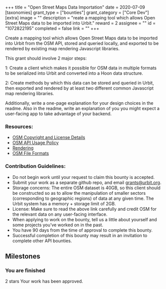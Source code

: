 +++
title = "Open Street Maps Data Importation"
date = 2020-07-09
[taxonomies]
grant_type = ["bounties"]
grant_category = ["Core Dev"]
[extra]
image = ""
description = "reate a mapping tool which allows Open Street Maps data to be imported into Urbit."
reward = 2
assignee = ""
id = "1072822195"
completed = false
link = ""
+++

Create a mapping tool which allows Open Street Maps data to be imported into Urbit from the OSM API, stored and queried locally, and exported to be rendered by existing map rendering Javascript libraries.

This grant should involve 2 major steps:

1: Create a client which makes it possible for OSM data in multiple formats to be serialized into Urbit and converted into a Hoon data structure. 

2: Create methods by which this data can be stored and queried in Urbit, then exported and rendered by at least two different common Javascript map rendering libraries. 

Additionally, write a one-page explanation for your design choices in the readme. Also in the readme, write an explanation of you you might expect a user-facing app to take advantage of your backend.

### Resources:

- [OSM Copyright and License Details](https://www.openstreetmap.org/copyright)
- [OSM API Usage Policy](https://operations.osmfoundation.org/policies/api/)
- [Rendering](https://wiki.openstreetmap.org/wiki/Rendering)
- [OSM File Formats](https://wiki.openstreetmap.org/wiki/OSM_file_formats)

### Contribution Guidelines:

- Do not begin work until your request to claim this bounty is accepted.
- Submit your work as a separate github repo, and email grants@urbit.org.
- Storage concerns: The entire OSM dataset is 40GB, so this client should be constructed so as to allow the manipulation of smaller sectors (corresponding to geographic regions) of data at any given time. The Urbit system has a memory + storage limit of 2GB. 
- License: Make sure to read the above link carefully and credit OSM for the relevant data on any user-facing interface. 
- When applying to work on the bounty, tell us a little about yourself and some projects you’ve worked on in the past.
- You have 90 days from the time of approval to complete this bounty.
- Successful completion of this bounty may result in an invitation to complete other API bounties.


## Milestones


### You are finished
2 stars
Your work has been approved.

    